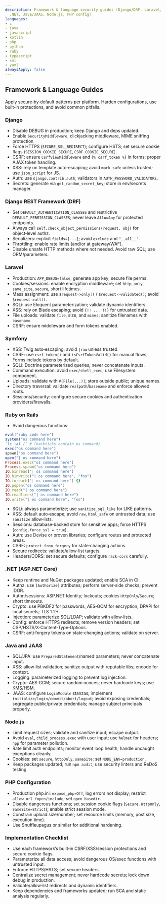 ```yaml
---
description: Framework & language security guides (Django/DRF, Laravel/Symfony/Rails,
  .NET, Java/JAAS, Node.js, PHP config)
languages:
- c
- java
- javascript
- kotlin
- php
- python
- ruby
- typescript
- xml
- yaml
alwaysApply: false
---
```


## Framework & Language Guides

Apply secure‑by‑default patterns per platform. Harden configurations, use built‑in protections, and avoid common pitfalls.

### Django
- Disable DEBUG in production; keep Django and deps updated.
- Enable `SecurityMiddleware`, clickjacking middleware, MIME sniffing protection.
- Force HTTPS (`SECURE_SSL_REDIRECT`); configure HSTS; set secure cookie flags (`SESSION_COOKIE_SECURE`, `CSRF_COOKIE_SECURE`).
- CSRF: ensure `CsrfViewMiddleware` and `{% csrf_token %}` in forms; proper AJAX token handling.
- XSS: rely on template auto‑escaping; avoid `mark_safe` unless trusted; use `json_script` for JS.
- Auth: use `django.contrib.auth`; validators in `AUTH_PASSWORD_VALIDATORS`.
- Secrets: generate via `get_random_secret_key`; store in env/secrets manager.

### Django REST Framework (DRF)
- Set `DEFAULT_AUTHENTICATION_CLASSES` and restrictive `DEFAULT_PERMISSION_CLASSES`; never leave `AllowAny` for protected endpoints.
- Always call `self.check_object_permissions(request, obj)` for object‑level authz.
- Serializers: explicit `fields=[...]`; avoid `exclude` and `"__all__"`.
- Throttling: enable rate limits (and/or at gateway/WAF).
- Disable unsafe HTTP methods where not needed. Avoid raw SQL; use ORM/parameters.

### Laravel
- Production: `APP_DEBUG=false`; generate app key; secure file perms.
- Cookies/sessions: enable encryption middleware; set `http_only`, `same_site`, `secure`, short lifetimes.
- Mass assignment: use `$request->only()` / `$request->validated()`; avoid `$request->all()`.
- SQLi: use Eloquent parameterization; validate dynamic identifiers.
- XSS: rely on Blade escaping; avoid `{!! ... !!}` for untrusted data.
- File uploads: validate `file`, size, and `mimes`; sanitize filenames with `basename`.
- CSRF: ensure middleware and form tokens enabled.

### Symfony
- XSS: Twig auto‑escaping; avoid `|raw` unless trusted.
- CSRF: use `csrf_token()` and `isCsrfTokenValid()` for manual flows; Forms include tokens by default.
- SQLi: Doctrine parameterized queries; never concatenate inputs.
- Command execution: avoid `exec/shell_exec`; use Filesystem component.
- Uploads: validate with `#[File(...)]`; store outside public; unique names.
- Directory traversal: validate `realpath`/`basename` and enforce allowed roots.
- Sessions/security: configure secure cookies and authentication providers/firewalls.

### Ruby on Rails
- Avoid dangerous functions:

```ruby
eval("ruby code here")
system("os command here")
`ls -al /` # (backticks contain os command)
exec("os command here")
spawn("os command here")
open("| os command here")
Process.exec("os command here")
Process.spawn("os command here")
IO.binread("| os command here")
IO.binwrite("| os command here", "foo")
IO.foreach("| os command here") {}
IO.popen("os command here")
IO.read("| os command here")
IO.readlines("| os command here")
IO.write("| os command here", "foo")
```

- SQLi: always parameterize; use `sanitize_sql_like` for LIKE patterns.
- XSS: default auto‑escape; avoid `raw`, `html_safe` on untrusted data; use `sanitize` allow‑lists.
- Sessions: database‑backed store for sensitive apps; force HTTPS (`config.force_ssl = true`).
- Auth: use Devise or proven libraries; configure routes and protected areas.
- CSRF: `protect_from_forgery` for state‑changing actions.
- Secure redirects: validate/allow‑list targets.
- Headers/CORS: set secure defaults; configure `rack-cors` carefully.

### .NET (ASP.NET Core)
- Keep runtime and NuGet packages updated; enable SCA in CI.
- Authz: use `[Authorize]` attributes; perform server‑side checks; prevent IDOR.
- Authn/sessions: ASP.NET Identity; lockouts; cookies `HttpOnly`/`Secure`; short timeouts.
- Crypto: use PBKDF2 for passwords, AES‑GCM for encryption; DPAPI for local secrets; TLS 1.2+.
- Injection: parameterize SQL/LDAP; validate with allow‑lists.
- Config: enforce HTTPS redirects; remove version headers; set CSP/HSTS/X‑Content‑Type‑Options.
- CSRF: anti‑forgery tokens on state‑changing actions; validate on server.

### Java and JAAS
- SQL/JPA: use `PreparedStatement`/named parameters; never concatenate input.
- XSS: allow‑list validation; sanitize output with reputable libs; encode for context.
- Logging: parameterized logging to prevent log injection.
- Crypto: AES‑GCM; secure random nonces; never hardcode keys; use KMS/HSM.
- JAAS: configure `LoginModule` stanzas; implement `initialize/login/commit/abort/logout`; avoid exposing credentials; segregate public/private credentials; manage subject principals properly.

### Node.js
- Limit request sizes; validate and sanitize input; escape output.
- Avoid `eval`, `child_process.exec` with user input; use `helmet` for headers; `hpp` for parameter pollution.
- Rate limit auth endpoints; monitor event loop health; handle uncaught exceptions cleanly.
- Cookies: set `secure`, `httpOnly`, `sameSite`; set `NODE_ENV=production`.
- Keep packages updated; run `npm audit`; use security linters and ReDoS testing.

### PHP Configuration
- Production php.ini: `expose_php=Off`, log errors not display; restrict `allow_url_fopen/include`; set `open_basedir`.
- Disable dangerous functions; set session cookie flags (`Secure`, `HttpOnly`, `SameSite=Strict`); enable strict session mode.
- Constrain upload size/number; set resource limits (memory, post size, execution time).
- Use Snuffleupagus or similar for additional hardening.

### Implementation Checklist
- Use each framework’s built‑in CSRF/XSS/session protections and secure cookie flags.
- Parameterize all data access; avoid dangerous OS/exec functions with untrusted input.
- Enforce HTTPS/HSTS; set secure headers.
- Centralize secret management; never hardcode secrets; lock down debug in production.
- Validate/allow‑list redirects and dynamic identifiers.
- Keep dependencies and frameworks updated; run SCA and static analysis regularly.

